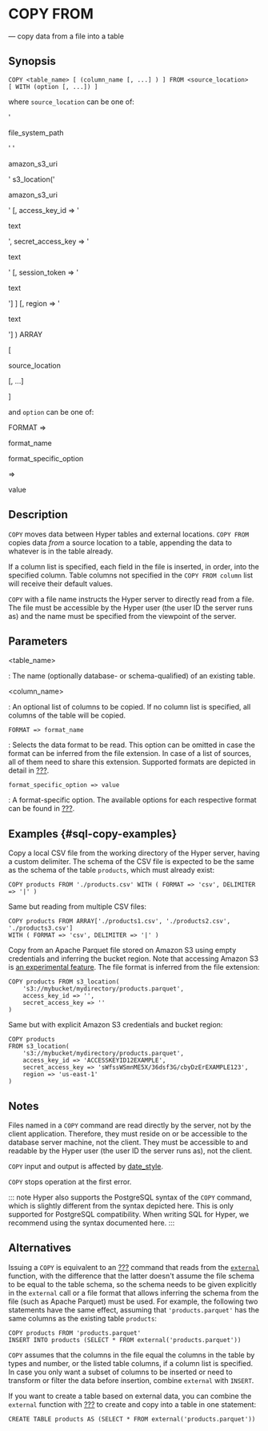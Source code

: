 # COPY FROM

— copy data from a file into a table

## Synopsis

```
COPY <table_name> [ (column_name [, ...] ) ] FROM <source_location>
[ WITH (option [, ...]) ]
```

where `source_location` can be one of:

\'

file_system_path

\' \'

amazon_s3_uri

\' s3_location(\'

amazon_s3_uri

\' \[, access_key_id =\> \'

text

\', secret_access_key =\> \'

text

\' \[, session_token =\> \'

text

\'\] \] \[, region =\> \'

text

\'\] ) ARRAY

\[

source_location

\[, \...\]

\]

and `option` can be one of:

FORMAT =\>

format_name

format_specific_option

=\>

value

## Description

`COPY` moves data between Hyper tables and external locations.
`COPY FROM` copies data *from* a source location to a table, appending
the data to whatever is in the table already.

If a column list is specified, each field in the file is inserted, in
order, into the specified column. Table columns not specified in the
`COPY FROM column` list will receive their default values.

`COPY` with a file name instructs the Hyper server to directly read from
a file. The file must be accessible by the Hyper user (the user ID the
server runs as) and the name must be specified from the viewpoint of the
server.

## Parameters

\<table_name\>

:   The name (optionally database- or schema-qualified) of an existing
    table.

\<column_name\>

:   An optional list of columns to be copied. If no column list is
    specified, all columns of the table will be copied.

`FORMAT => format_name`

:   Selects the data format to be read. This option can be omitted in
    case the format can be inferred from the file extension. In case of
    a list of sources, all of them need to share this extension.
    Supported formats are depicted in detail in
    [???](#external-formats).

`format_specific_option => value`

:   A format-specific option. The available options for each respective
    format can be found in [???](#table-external-formats).

## Examples {#sql-copy-examples}

Copy a local CSV file from the working directory of the Hyper server,
having a custom delimiter. The schema of the CSV file is expected to be
the same as the schema of the table `products`, which must already
exist:

    COPY products FROM './products.csv' WITH ( FORMAT => 'csv', DELIMITER => '|' )

Same but reading from multiple CSV files:

    COPY products FROM ARRAY['./products1.csv', './products2.csv', './products3.csv']
    WITH ( FORMAT => 'csv', DELIMITER => '|' )

Copy from an Apache Parquet file stored on Amazon S3 using empty
credentials and inferring the bucket region. Note that accessing Amazon
S3 is [an experimental feature](#experimentalsettings). The file format
is inferred from the file extension:

    COPY products FROM s3_location(
        's3://mybucket/mydirectory/products.parquet',
        access_key_id => '',
        secret_access_key => ''
    )

Same but with explicit Amazon S3 credentials and bucket region:

    COPY products
    FROM s3_location(
        's3://mybucket/mydirectory/products.parquet',
        access_key_id => 'ACCESSKEYID12EXAMPLE',
        secret_access_key => 'sWfssWSmnME5X/36dsf3G/cbyDzErEXAMPLE123',
        region => 'us-east-1'
    )

## Notes

Files named in a `COPY` command are read directly by the server, not by
the client application. Therefore, they must reside on or be accessible
to the database server machine, not the client. They must be accessible
to and readable by the Hyper user (the user ID the server runs as), not
the client.

`COPY` input and output is affected by [date_style](#date_style).

`COPY` stops operation at the first error.

::: note
Hyper also supports the PostgreSQL syntax of the `COPY` command, which
is slightly different from the syntax depicted here. This is only
supported for PostgreSQL compatibility. When writing SQL for Hyper, we
recommend using the syntax documented here.
:::

## Alternatives

Issuing a `COPY` is equivalent to an [???](#sql-insert) command that
reads from the [`external`](#functions-srf-external) function, with the
difference that the latter doesn\'t assume the file schema to be equal
to the table schema, so the schema needs to be given explicitly in the
`external` call or a file format that allows inferring the schema from
the file (such as Apache Parquet) must be used. For example, the
following two statements have the same effect, assuming that
`'products.parquet'` has the same columns as the existing table
`products`:

    COPY products FROM 'products.parquet'
    INSERT INTO products (SELECT * FROM external('products.parquet'))

`COPY` assumes that the columns in the file equal the columns in the
table by types and number, or the listed table columns, if a column list
is specified. In case you only want a subset of columns to be inserted
or need to transform or filter the data before insertion, combine
`external` with `INSERT`.

If you want to create a table based on external data, you can combine
the `external` function with [???](#sql-createtableas) to create and
copy into a table in one statement:

    CREATE TABLE products AS (SELECT * FROM external('products.parquet'))
